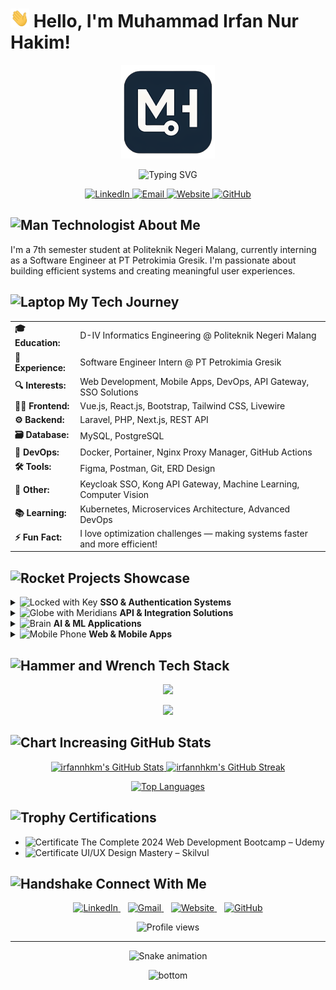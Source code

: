 # <img src="https://raw.githubusercontent.com/ABSphreak/ABSphreak/master/gifs/Hi.gif" width="30px" height="30px"> Hello, I'm Muhammad Irfan Nur Hakim!

<p align="center">
  <img src="minh_logo.png" alt="MINH Logo" width="150px" />
</p>

<p align="center">
  <img src="https://readme-typing-svg.herokuapp.com?font=Fira+Code&size=25&duration=4000&pause=1000&color=2E9EFF&center=true&random=false&width=600&lines=Full-Stack+Web+%26+Mobile+Developer;Software+Engineer;SSO+%26+API+Gateway+Specialist;DevOps+Enthusiast" alt="Typing SVG" />
</p>

<p align="center">
  <a href="https://www.linkedin.com/in/muhammad-irfan-nur-hakim/">
    <img alt="LinkedIn" src="https://img.shields.io/badge/LinkedIn-0077B5?style=for-the-badge&logo=linkedin&logoColor=white">
  </a>
  <a href="mailto:muhammadirfannh36@gmail.com">
    <img alt="Email" src="https://img.shields.io/badge/Gmail-D14836?style=for-the-badge&logo=gmail&logoColor=white">
  </a>
  <a href="https://www.minh.my.id">
    <img alt="Website" src="https://img.shields.io/badge/Website-3b5998?style=for-the-badge&logo=google-chrome&logoColor=white">
  </a>
  <a href="https://github.com/irfannhkm">
    <img alt="GitHub" src="https://img.shields.io/badge/GitHub-100000?style=for-the-badge&logo=github&logoColor=white">
  </a>
</p>

## <img src="https://cdn-icons-png.flaticon.com/512/3114/3114738.png" alt="Man Technologist" width="25" height="25" /> About Me

I'm a 7th semester student at Politeknik Negeri Malang, currently interning as a Software Engineer at PT Petrokimia Gresik. I'm passionate about building efficient systems and creating meaningful user experiences.

## <img src="https://raw.githubusercontent.com/Tarikul-Islam-Anik/Animated-Fluent-Emojis/master/Emojis/Objects/Laptop.png" alt="Laptop" width="25" height="25" /> My Tech Journey

<div align="center">
  <table>
    <tr>
      <td><b>🎓 Education:</b></td>
      <td>D-IV Informatics Engineering @ Politeknik Negeri Malang</td>
    </tr>
    <tr>
      <td><b>💼 Experience:</b></td>
      <td>Software Engineer Intern @ PT Petrokimia Gresik</td>
    </tr>
    <tr>
      <td><b>🔍 Interests:</b></td>
      <td>Web Development, Mobile Apps, DevOps, API Gateway, SSO Solutions</td>
    </tr>
    <tr>
      <td><b>👨‍💻 Frontend:</b></td>
      <td>Vue.js, React.js, Bootstrap, Tailwind CSS, Livewire</td>
    </tr>
    <tr>
      <td><b>⚙️ Backend:</b></td>
      <td>Laravel, PHP, Next.js, REST API</td>
    </tr>
    <tr>
      <td><b>🗃️ Database:</b></td>
      <td>MySQL, PostgreSQL</td>
    </tr>
    <tr>
      <td><b>🚀 DevOps:</b></td>
      <td>Docker, Portainer, Nginx Proxy Manager, GitHub Actions</td>
    </tr>
    <tr>
      <td><b>🛠️ Tools:</b></td>
      <td>Figma, Postman, Git, ERD Design</td>
    </tr>
    <tr>
      <td><b>🧩 Other:</b></td>
      <td>Keycloak SSO, Kong API Gateway, Machine Learning, Computer Vision</td>
    </tr>
    <tr>
      <td><b>📚 Learning:</b></td>
      <td>Kubernetes, Microservices Architecture, Advanced DevOps</td>
    </tr>
    <tr>
      <td><b>⚡ Fun Fact:</b></td>
      <td>I love optimization challenges — making systems faster and more efficient!</td>
    </tr>
  </table>
</div>

## <img src="https://cdn-icons-png.flaticon.com/512/4341/4341025.png" alt="Rocket" width="25" height="25" /> Projects Showcase

<details>
<summary><img src="https://cdn-icons-png.flaticon.com/512/7780/7780961.png" alt="Locked with Key" width="20" height="20" /> <b>SSO & Authentication Systems</b></summary>
<br>
➡️ <b>Single Sign-On (SSO) System</b><br>
Implemented Keycloak SSO with custom login UI, MFA solutions, and passwordless biometric authentication.<br>
<i>Tech Stack: Keycloak, OAuth2, OIDC, Multiple MFA Channels</i>
</details>

<details>
<summary><img src="https://cdn-icons-png.flaticon.com/512/1231/1231223.png" alt="Globe with Meridians" width="20" height="20" /> <b>API & Integration Solutions</b></summary>
<br>
➡️ <b>API Gateway Implementation</b><br>
Built centralized API management using Kong and Konga with data masking plugin development.<br>
<i>Tech Stack: Kong, Konga, Docker</i>
<br><br>
➡️ <b>OneKey Account Portal</b><br>
Integrated APIs from Keycloak and internal company systems for centralized user management.<br>
<i>Tech Stack: Laravel, Livewire, Tailwind CSS, REST API</i>
</details>

<details>
<summary><img src="https://cdn-icons-png.flaticon.com/512/1693/1693746.png" alt="Brain" width="20" height="20" /> <b>AI & ML Applications</b></summary>
<br>
➡️ <b>TOMATIN</b><br>
Mobile and web application with computer vision for tomato leaf disease identification and monitoring.<br>
<i>Tech Stack: Flutter, Computer Vision, Laravel</i>
</details>

<details>
<summary><img src="https://cdn-icons-png.flaticon.com/512/3097/3097048.png" alt="Mobile Phone" width="20" height="20" /> <b>Web & Mobile Apps</b></summary>
<br>
➡️ <b>MARSOSE</b><br>
Citizen complaint reporting app with decision support system for prioritization.<br>
<i>Tech Stack: Laravel, Decision Support System (ROC and MAUT)</i>
<br><br>
➡️ <b>RUANGBACA</b><br>
Digital library system with online reading and offline borrowing capabilities.<br>
<i>Tech Stack: Laravel, Vue.js, MySQL</i>
<br><br>
➡️ <b>Alber (Heavy Equipment Ordering)</b><br>
Digital system for streamlining heavy equipment ordering with tracking features.<br>
<i>Tech Stack: Vue.js, Laravel, MySQL</i>
</details>

## <img src="https://cdn-icons-png.flaticon.com/512/7641/7641727.png" alt="Hammer and Wrench" width="25" height="25" /> Tech Stack

<p align="center">
  <img src="https://skillicons.dev/icons?i=laravel,vue,react,flutter,tailwind,docker,mysql,github" />
</p>

<p align="center">
  <img src="https://skillicons.dev/icons?i=php,js,ts,html,css,figma,git,nginx" />
</p>

## <img src="https://cdn-icons-png.flaticon.com/512/1450/1450332.png" alt="Chart Increasing" width="25" height="25" /> GitHub Stats

<p align="center">
  <a href="https://github.com/anuraghazra/github-readme-stats">
    <img src="https://github-readme-stats.vercel.app/api?username=irfannhkm&show_icons=true&theme=tokyonight" alt="irfannhkm's GitHub Stats" width="48%" />
  </a>
  <a href="https://git.io/streak-stats">
    <img src="https://github-readme-streak-stats.herokuapp.com/?user=irfannhkm&theme=tokyonight" alt="irfannhkm's GitHub Streak" width="48%" />
  </a>
</p>

<p align="center">
  <a href="https://github.com/anuraghazra/github-readme-stats">
    <img src="https://github-readme-stats.vercel.app/api/top-langs/?username=irfannhkm&layout=compact&theme=tokyonight" alt="Top Languages" />
  </a>
</p>

## <img src="https://cdn-icons-png.flaticon.com/512/3062/3062634.png" alt="Trophy" width="25" height="25" /> Certifications

- <img src="https://cdn-icons-png.flaticon.com/512/2091/2091401.png" alt="Certificate" width="20" height="20" /> The Complete 2024 Web Development Bootcamp – Udemy
- <img src="https://cdn-icons-png.flaticon.com/512/2091/2091401.png" alt="Certificate" width="20" height="20" /> UI/UX Design Mastery – Skilvul

## <img src="https://cdn-icons-png.flaticon.com/512/4406/4406124.png" alt="Handshake" width="25" height="25" /> Connect With Me

<p align="center">
  <a href="https://www.linkedin.com/in/muhammad-irfan-nur-hakim/">
    <img src="https://raw.githubusercontent.com/gauravghongde/social-icons/master/SVG/Color/LinkedIN.svg" alt="LinkedIn" width="40" height="40">
  </a>
  &nbsp;&nbsp;
  <a href="mailto:muhammadirfannh36@gmail.com">
    <img src="https://raw.githubusercontent.com/gauravghongde/social-icons/master/SVG/Color/Gmail.svg" alt="Gmail" width="40" height="40">
  </a>
  &nbsp;&nbsp;
  <a href="https://www.minh.my.id">
    <img src="https://raw.githubusercontent.com/gauravghongde/social-icons/master/SVG/Color/WWW.svg" alt="Website" width="40" height="40">
  </a>
  &nbsp;&nbsp;
  <a href="https://github.com/irfannhkm">
    <img src="https://raw.githubusercontent.com/gauravghongde/social-icons/master/SVG/Color/Github.svg" alt="GitHub" width="40" height="40">
  </a>
</p>

<p align="center">
  <img src="https://komarev.com/ghpvc/?username=irfannhkm&label=Profile%20views&color=0e75b6&style=flat" alt="Profile views" />
</p>

---

<!-- Menggunakan snake animation yang valid -->
<p align="center">
  <img src="https://raw.githubusercontent.com/Platane/snk/master/assets/github-contribution-grid-snake-dark.svg" alt="Snake animation">
</p>

<p align="center">
  <img src="https://raw.githubusercontent.com/mayhemantt/mayhemantt/Update/svg/Bottom.svg" alt="bottom">
</p>
